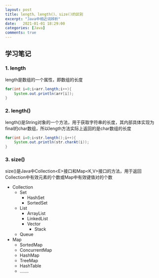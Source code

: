 ```yaml
---
layout: post
title: length、length()、size()的区别
excerpt: "Java中相近词辨析"
date:   2021-01-01 18:29:00
categories: [Java]
comments: true
---
```


## 学习笔记

### 1. length

length是数组的一个属性，即数组的长度

```java
for(int i=0;i<arr.length;i++){
    System.out.println(arr[i]);
}
```

### 2. length()

length()是String对象的一个方法，用于获取字符串的长度，其内部具体实现为final的char数组，所以length方法实际上返回的是char数组的长度

```java
for(int i=0;i<str.length();i++){
    System.out.println(str.charAt(i));
}
```

### 3. size()

size()是Java中Collection\<E\>接口和Map\<K,V\>接口的方法，用于返回Collection中有效元素的个数或Map中有效键值对的个数

* Collection
  * Set
    * HashSet
    * SortedSet
  * List
    * ArrayList
    * LinkedList
    * Vector
      * Stack
  * Queue
* Map
  * SortedMap
  * ConcurrentMap
  * HashMap
  * TreeMap
  * HashTable
  * .......